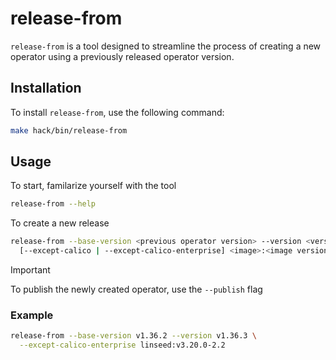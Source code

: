 # release-from

`release-from` is a tool designed to streamline the process of creating a new operator
using a previously released operator version.

## Installation

To install `release-from`, use the following command:

```bash
make hack/bin/release-from
```

## Usage

To start, familarize yourself with the tool

```sh
release-from --help
```

To create a new release

```sh
release-from --base-version <previous operator version> --version <version to release> \
  [--except-calico | --except-calico-enterprise] <image>:<image version>
```

> [!IMPORTANT]
> To publish the newly created operator, use the `--publish` flag

### Example

```sh
release-from --base-version v1.36.2 --version v1.36.3 \
  --except-calico-enterprise linseed:v3.20.0-2.2
```
